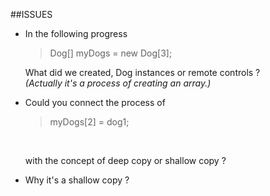 ##ISSUES
*	In the following progress
	>Dog[] myDogs = new Dog[3];
	
	What did we created, Dog instances or remote controls ? 
	</br>
	<i>(Actually it's a process of creating an array.)</i>

*	Could you connect the process of
	>myDogs[2] = dog1;
	</br>
	
	with the concept of deep copy or shallow copy ?
*	Why it's a shallow copy ?